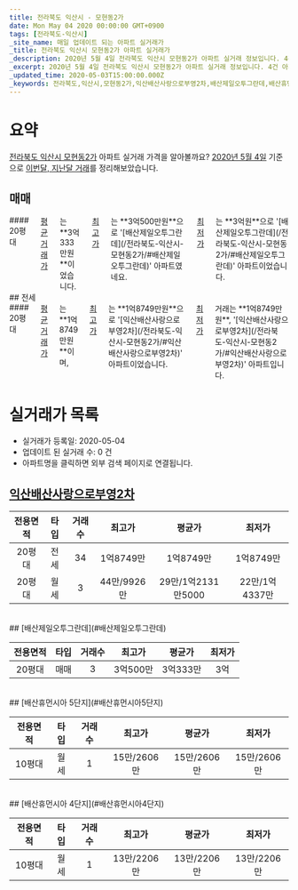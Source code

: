 ```yaml
---
title: 전라북도 익산시 - 모현동2가
date: Mon May 04 2020 00:00:00 GMT+0900
tags: [전라북도-익산시]
_site_name: 매일 업데이트 되는 아파트 실거래가
_title: 전라북도 익산시 모현동2가 아파트 실거래가
_description: 2020년 5월 4일 전라북도 익산시 모현동2가 아파트 실거래 정보입니다. 4건 아파트 정보가 있습니다.
_excerpt: 2020년 5월 4일 전라북도 익산시 모현동2가 아파트 실거래 정보입니다. 4건 아파트 정보가 있습니다.
_updated_time: 2020-05-03T15:00:00.000Z
_keywords: 전라북도,익산시,모현동2가,익산배산사랑으로부영2차,배산제일오투그란데,배산휴먼시아 5단지,배산휴먼시아 4단지
---
```





# 요약
<ins>전라북도 익산시 모현동2가</ins> 아파트 실거래 가격을 알아볼까요? <ins>2020년 5월 4일</ins> 기준으로 <ins>이번달, 지난달 거래</ins>를 정리해보았습니다.

## 매매
<div class="container">
<div class="twelve columns" markdown="1">
#### 20평대
<ins>평균 거래가</ins>는 **3억333만원**이었습니다. <ins>최고가</ins>는 **3억500만원**으로 '[배산제일오투그란데](/전라북도-익산시-모현동2가/#배산제일오투그란데)' 아파트였네요. <ins>최저가</ins>는 **3억원**으로 '[배산제일오투그란데](/전라북도-익산시-모현동2가/#배산제일오투그란데)' 아파트이었습니다.
</div>
</div>
## 전세
<div class="container">
<div class="twelve columns" markdown="1">
#### 20평대
<ins>평균 거래가</ins>는 **1억8749만원**이며, <ins>최고가</ins>는 **1억8749만원**으로 '[익산배산사랑으로부영2차](/전라북도-익산시-모현동2가/#익산배산사랑으로부영2차)' 아파트이었습니다. <ins>최저가</ins> 거래는 **1억8749만원**, '[익산배산사랑으로부영2차](/전라북도-익산시-모현동2가/#익산배산사랑으로부영2차)' 아파트입니다.
</div>
</div>



# 실거래가 목록
- 실거래가 등록일: 2020-05-04
- 업데이트 된 실거래 수: 0 건
- 아파트명을 클릭하면 외부 검색 페이지로 연결됩니다.

## [익산배산사랑으로부영2차](#익산배산사랑으로부영2차)

|전용면적|타입|거래수|최고가|평균가|최저가|
|:---:|:---:|:---:|:---:|:---:|:---:|
|20평대|<span class="deal-type-2">전세</span>|34|1억8749만|1억8749만|1억8749만|
|20평대|<span class="deal-type-3">월세</span>|3|44만/9926만|29만/1억2131만5000|22만/1억4337만|

<br/>
## [배산제일오투그란데](#배산제일오투그란데)

|전용면적|타입|거래수|최고가|평균가|최저가|
|:---:|:---:|:---:|:---:|:---:|:---:|
|20평대|<span class="deal-type-1">매매</span>|3|3억500만|3억333만|3억|

<br/>
## [배산휴먼시아 5단지](#배산휴먼시아5단지)

|전용면적|타입|거래수|최고가|평균가|최저가|
|:---:|:---:|:---:|:---:|:---:|:---:|
|10평대|<span class="deal-type-3">월세</span>|1|15만/2606만|15만/2606만|15만/2606만|

<br/>
## [배산휴먼시아 4단지](#배산휴먼시아4단지)

|전용면적|타입|거래수|최고가|평균가|최저가|
|:---:|:---:|:---:|:---:|:---:|:---:|
|10평대|<span class="deal-type-3">월세</span>|1|13만/2206만|13만/2206만|13만/2206만|

<br/>



